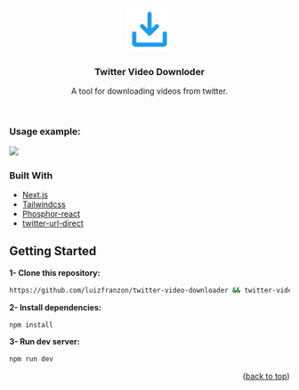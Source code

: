 <div id="top"></div>

<br />
<div align="center">
  <a href="https://github.com/luizfranzon/twitter-video-downloader">
    <img src="./.github/assets/download-simple-bold%201.svg" alt="Logo" width="80" height="80">
  </a>

<h3 align="center">Twitter Video Downloder</h3>

  <p align="center">
    A tool for downloading videos from twitter.

</div>
<br />

### Usage example:

<img src="./.github/assets/example.gif">

### Built With

* [Next.js](https://nextjs.org/)
* [Tailwindcss](https://tailwindcss.com/)
* [Phosphor-react](https://phosphoricons.com/)
* [twitter-url-direct](https://www.npmjs.com/package/twitter-url-direct)


<!-- GETTING STARTED -->
## Getting Started

**1- Clone this repository:**
```bash
https://github.com/luizfranzon/twitter-video-downloader && twitter-video-downloader/App
```
**2- Install dependencies:**
```bash
npm install
```

**3- Run dev server:**
```bash
npm run dev
```

<p align="right">(<a href="#top">back to top</a>)</p>
